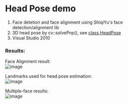 # Head Pose demo

1. Face detetion and face alignment using ShiqiYu's face detection/alignment lib  
2. 3D head pose by cv::solvePnp(), see [class HeadPose](https://github.com/wanglin193/ShiqiYu_libfacedetection_test/blob/master/include/HeadPose.h?ts=4)
3. Visual Studio 2010



### Results:  

Face Alignment result:  
![image](https://raw.githubusercontent.com/wanglin193/ShiqiYu_libfacedetection_test/master/snapshot1.png)


Landmarks used for head pose estimation:  
![image](https://raw.githubusercontent.com/wanglin193/ShiqiYu_libfacedetection_test/master/snapshot2.png)


Multiple-face results:  
![image](https://raw.githubusercontent.com/wanglin193/ShiqiYu_libfacedetection_test/master/snapshot3.png)
